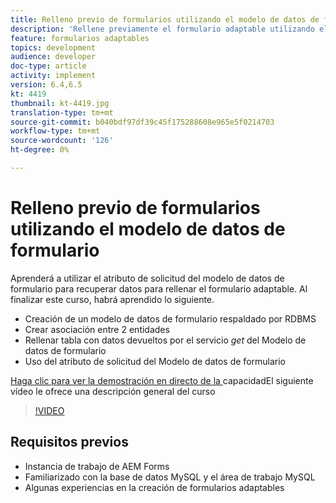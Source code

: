 ```yaml
---
title: Relleno previo de formularios utilizando el modelo de datos de formulario
description: 'Rellene previamente el formulario adaptable utilizando el atributo de solicitud del modelo de datos de formulario '
feature: formularios adaptables
topics: development
audience: developer
doc-type: article
activity: implement
version: 6.4,6.5
kt: 4419
thumbnail: kt-4419.jpg
translation-type: tm+mt
source-git-commit: b040bdf97df39c45f175288608e965e5f0214703
workflow-type: tm+mt
source-wordcount: '126'
ht-degree: 0%

---
```



# Relleno previo de formularios utilizando el modelo de datos de formulario

Aprenderá a utilizar el atributo de solicitud del modelo de datos de formulario para recuperar datos para rellenar el formulario adaptable.
Al finalizar este curso, habrá aprendido lo siguiente.

* Creación de un modelo de datos de formulario respaldado por RDBMS
* Crear asociación entre 2 entidades
* Rellenar tabla con datos devueltos por el servicio _get_ del Modelo de datos de formulario
* Uso del atributo de solicitud del Modelo de datos de formulario


[Haga clic para ver la demostración en directo de la ](https://forms.enablementadobe.com/content/dam/formsanddocuments/fdmwithrequestparameterinurl/jcr:content?wcmmode=disabled&amp;empID=207)
capacidadEl siguiente vídeo le ofrece una descripción general del curso
>[!VIDEO](https://video.tv.adobe.com/v/36387/quality=9)

## Requisitos previos

* Instancia de trabajo de AEM Forms
* Familiarizado con la base de datos MySQL y el área de trabajo MySQL
* Algunas experiencias en la creación de formularios adaptables

